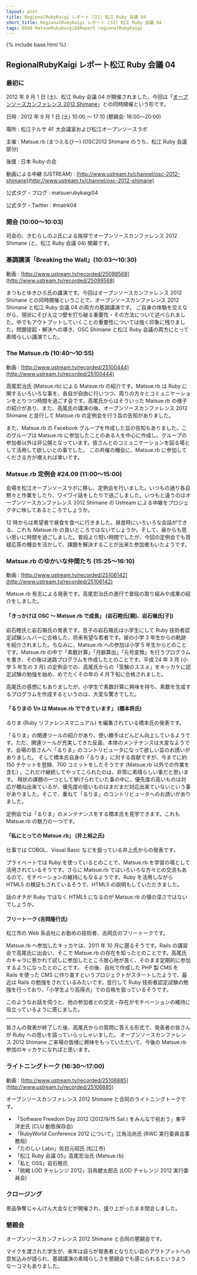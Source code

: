 ```yaml
---
layout: post
title: RegionalRubyKaigi レポート (31) 松江 Ruby 会議 04
short_title: RegionalRubyKaigi レポート (31) 松江 Ruby 会議 04
tags: 0040 MatsueRubyKaigi04Report regionalRubyKaigi
---
```

{% include base.html %}


## RegionalRubyKaigi レポート松江 Ruby 会議 04

### 最初に

2012 年 9 月 1 日 (土)、松江 Ruby 会議 04 が開催されました。今回は「[オープンソースカンファレンス 2012 Shimane](http://www.ospn.jp/osc2012-shimane/)」との同時開催という形です。

日時
: 2012 年 9 月 1 日 (土) 10:00 〜 17:10 (懇親会: 18:00〜20:00)

場所
: 松江テルサ 4F 大会議室および松江オープンソースラボ

主催
: Matsue.rb (まつえるびー) (OSC2012 Shimane のうち、松江 Ruby 会議部分)

後援
: 日本 Ruby の会

動画による中継 (USTREAM)
: [http://www.ustream.tv/channel/osc-2012-shimane](http://www.ustream.tv/channel/osc-2012-shimane)

公式タグ・ブログ
: matsuerubykaigi04

公式タグ・Twitter
: #matrk04

### 開会 (10:00〜10:03)

司会の、きむらしのぶ氏による挨拶でオープンソースカンファレンス 2012 Shimane (と、松江 Ruby 会議 04) 開幕です。

### 基調講演「Breaking the Wall」(10:03〜10:30)

動画
:  [http://www.ustream.tv/recorded/25099568](http://www.ustream.tv/recorded/25099568)

まつもとゆきひろ氏の講演です。今回はオープンソースカンファレンス 2012 Shimane との同時開催ということで、オープンソースカンファレンス 2012 Shimane と松江 Ruby 会議 04 の両方の基調講演です。
ご自身の体験を交えながら、現状にそびえ立つ壁を打ち破る重要性・その方法について述べられました。中でもアウトプットしていくことの重要性については強く印象に残りました。問題提起・解決への導き、OSC Shimane と松江 Ruby 会議の両方にとって素晴らしい講演でした。

### The Matsue.rb (10:40〜10:55)

動画
:  [http://www.ustream.tv/recorded/25100444](http://www.ustream.tv/recorded/25100444)

高尾宏治氏 (Matsue.rb) による Matsue.rb の紹介です。Matsue.rb は Ruby に関するいろいろな事を、各自が自由に行いつつ、周りの方々とコミュニケーションをとりつつ時間を過ごす会です。高尾氏からはそういった Matsue.rb の様子の紹介があり、また、高尾氏の講演の後、オープンソースカンファレンス 2012 Shimane と並行して Matsue.rb の定例会を行う旨の告知がありました。

また、Matsue.rb の Facebook グループを作成した旨の告知もありました。このグループは Matsue.rb に参加したことのある人を中心に作成し、グループの参加者以外は非公開となっています。皆さんとのコミュニケーションを図る場として活用して欲しいとの事でした。
この共催の機会に、Matsue.rb に参加してくださる方が増えれば幸いです。

### Matsue.rb 定例会 #24.09 (11:00〜15:00)

会場を松江オープンソースラボに移し、定例会を行いました。いつもの通り各自黙々と作業をしたり、ワイワイ話をしたりで過ごしました。いつもと違うのはオープンソースカンファレンス 2012 Shimane の Ustream による中継をプロジェクタに映してあるところでしょうか。

12 時からは希望者で昼食を食べに行きました。昼食時にいろいろな会話ができる、これも Matsue.rb の良いところではないでしょうか。そして、昼からも思い思いに時間を過ごしました。普段より短い時間でしたが、今回の定例会でも質疑応答の機会を活かして、課題を解決することが出来た参加者もいたようです。

### Matsue.rb のゆかいな仲間たち (15:25〜16:10)

動画
:  [http://www.ustream.tv/recorded/25106142](http://www.ustream.tv/recorded/25106142)

Matsue.rb 有志による発表です。高尾宏治氏の進行で普段の取り組みや成果の紹介をしました。

#### 「きっかけは OSC 〜 Matsue.rb で成長」 (岩石睦氏[親]、岩石嶺氏[子])

岩石睦氏と岩石嶺氏の発表です。息子の岩石嶺氏は小学生にして Ruby 技術者認定試験シルバーに合格した、将来有望な若者です。彼の小学 3 年生からの軌跡を紹介されました。ちなみに、Matsue.rb への参加は小学 5 年生からとのことです。Matsue.rb の中で「素数計算」「月齢算出」「元号変換」を行うプログラムを書き、その後は迷路プログラムを作成したとのことです。平成 24 年 3 月 (小学 5 年生の 3 月) の定例会での、高尾氏からの「受験のススメ」をキッカケに認定試験の勉強を始め、めでたくその年の 4 月下旬に合格されました。

高尾氏の感想にもありましたが、小学生で素数計算に興味を持ち、素数を生成するプログラムを作成するというのは、大変な驚きでした。

#### 「るりまの 1/n は Matsue.rb でできています」 (橋本将氏)

るりま (Ruby リファレンスマニュアル) を編集されている橋本氏の発表です。

「るりま」の関連ツールの紹介があり、使い勝手はどんどん向上しているようです。ただ、関連ツールが充実してきた反面、本体のメンテナンスは大変なようです。会場の皆さんへ「るりま」のコントリビュータになって欲しい旨のお誘いがありました。
そして橋本氏自身の「るりま」に対する貢献ですが、今までに約 150 チケットを登録、700 コミットをしたそうです (Matsue.rb 以外での作業を含む) 。これだけ継続してやってこられたのは、非常に素晴らしい事だと思います。
現状の課題の一つとして挙げられていた事の中に、優先度の高いものは対応が概ね出来ているが、優先度の低いものはまだまだ対応出来ていないという事がありました。そこで、重ねて「るりま」のコントリビュータへのお誘いがありました。

定例会では「るりま」のメンテナンスをする橋本氏を見学できます。これも Matsue.rb の魅力の一つです。

#### 「私にとっての Matsue.rb」 (井上裕之氏)

仕事では COBOL、Visual Basic などを扱っている井上氏からの発表です。

プライベートでは Ruby を使っているとのことで、Matsue.rb を学習の場として活用されているそうです。さらに Matsue.rb ではいろいろな方々との交流もあるので、モチベーションの維持にもなるようです。Ruby を活用しながら HTML5 の検証もされているそうで、HTML5 の説明もしていただきました。

話のオチが Ruby ではなく HTML5 になるのが Matsue.rb の懐の深さではないでしょうか。

#### フリートーク (吉岡隆行氏)

松江市の Web 系会社にお勤めの技術者、吉岡氏のフリートークです。

Matsue.rb へ参加したキッカケは、2011 年 10 月に遡るそうです。Rails の講習会で高尾氏に出会い、そこで Matsue.rb の存在を知ったとのことです。高尾氏のキャラに惹かれて試しに参加したところ居心地が良く、そのまま定期的に参加するようになったとのことです。
その後、自社で作成した PHP 製 CMS を Rails を使った CMS に作り直すというプロジェクトがスタートしたようで、最近は Rails の勉強をされているみたいです。並行して Ruby 技術者認定試験の勉強を行っており、「小学生より高得点」での合格を狙っているそうです。

このようなお話を伺うと、他の参加者との交流・存在がモチベーションの維持に役立っているように感じました。

----

皆さんの発表が終了した後、高尾氏からの質問に答える形式で、発表者の皆さんが Ruby への思いを語っていらっしゃいました。
オープンソースカンファレンス 2012 Shimane ご来場の皆様に興味をもっていただいて、今後の Matsue.rb 参加のキッカケになればと思います。

### ライトニングトーク (16:30〜17:00)

動画
:  [http://www.ustream.tv/recorded/25106885](http://www.ustream.tv/recorded/25106885)

オープンソースカンファレンス 2012 Shimane と合同のライトニングトークです。

* 「Software Freedom Day 2012 (2012/9/15 Sat.) をみんなで祝おう」東平洋史氏 (CLU 動態保存会)
* 「RubyWorld Conference 2012 について」江角治尚氏 (RWC 実行委員会事務局)
* 「たのしい Labo」佐目元昭氏 (松江市)
* 「松江 Ruby 会議 05」高尾宏治氏 (Matsue.rb)
* 「私と OSS」岩石睦氏
* 「挑戦 LOD チャレンジ 2012」羽鳥健太郎氏 (LOD チャレンジ 2012 実行委員会)


### クロージング

景品争奪じゃんけん大会などが開催され、盛り上がったまま閉会しました。

### 懇親会

オープンソースカンファレンス 2012 Shimane と合同の懇親会です。

マイクを渡された学生が、来年は自らが発表者となりたい旨のアウトプットへの意気込みが語られ、基調講演の素晴らしさを懇親会でも感じられるというような一コマもありました。


